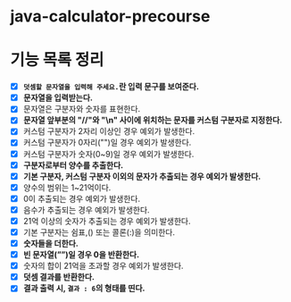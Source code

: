 # java-calculator-precourse

# 기능 목록 정리

- [X]  **`덧셈할 문자열을 입력해 주세요.`란 입력 문구를 보여준다.**
- [X]  **문자열을 입력받는다.**
  - [X]  문자열은 구분자와 숫자를 표현한다.
  - [X]  **문자열 앞부분의 "//"와 "\n" 사이에 위치하는 문자를 커스텀 구분자로 지정한다.**
  - [X]  커스텀 구분자가 2자리 이상인 경우 예외가 발생한다.
  - [X]  커스텀 구분자가 0자리("")일 경우 예외가 발생한다.
  - [X]  커스텀 구분자가 숫자(0~9)일 경우 예외가 발생한다.
- [X]  **구분자로부터 양수를 추출한다.**
  - [X]  **기본 구분자, 커스텀 구분자 이외의 문자가 추출되는 경우 예외가 발생한다.** 
  - [X] 양수의 범위는 1~21억이다.
  - [X] 0이 추출되는 경우 예외가 발생한다.
  - [X] 음수가 추출되는 경우 예외가 발생한다.
  - [X] 21억 이상의 숫자가 추출되는 경우 예외가 발생한다.
  - [X] 기본 구분자는 쉼표,() 또는 콜론(:)을 의미한다.
- [X]  **숫자들을 더한다.**
  - [X]  **빈 문자열(””)일 경우 0을 반환한다.**
  - [X] 숫자의 합이 21억을 초과할 경우 예외가 발생한다.
- [X]  **덧셈 결과를 반환한다.**
  - [X]  **결과 출력 시, `결과 : 6`의 형태를 띤다.**
